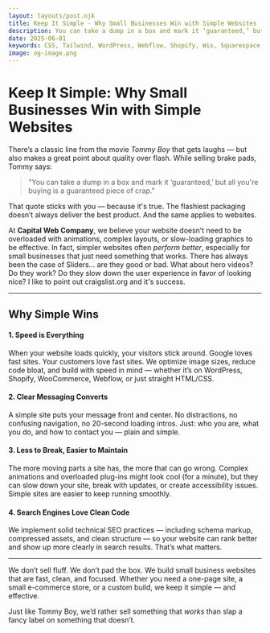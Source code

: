 ```yaml
---
layout: layouts/post.njk
title: Keep It Simple - Why Small Businesses Win with Simple Websites
description: You can take a dump in a box and mark it ‘guaranteed,’ but all you're buying is a guaranteed piece of crap.
date: 2025-06-01
keywords: CSS, Tailwind, WordPress, Webflow, Shopify, Wix, Squarespace, HTML,SEO
image: og-image.png
---
```


# Keep It Simple: Why Small Businesses Win with Simple Websites

There’s a classic line from the movie *Tommy Boy* that gets laughs — but also makes a great point about quality over flash. While selling brake pads, Tommy says:

> "You can take a dump in a box and mark it ‘guaranteed,’ but all you're buying is a guaranteed piece of crap."

That quote sticks with you — because it's true. The flashiest packaging doesn’t always deliver the best product. And the same applies to websites.

At **Capital Web Company**, we believe your website doesn’t need to be overloaded with animations, complex layouts, or slow-loading graphics to be effective. In fact, simpler websites often *perform better*, especially for small businesses that just need something that works. There has always been the case of Sliders... are they good or bad.  What about hero videos? Do they work? Do they slow down the user experience in favor of looking nice?  I like to point out craigslist.org and it's success.

---

## Why Simple Wins

#### 1. Speed is Everything
When your website loads quickly, your visitors stick around. Google loves fast sites. Your customers love fast sites. We optimize image sizes, reduce code bloat, and build with speed in mind — whether it’s on WordPress, Shopify, WooCommerce, Webflow, or just straight HTML/CSS.

#### 2. Clear Messaging Converts
A simple site puts your message front and center. No distractions, no confusing navigation, no 20-second loading intros. Just: who you are, what you do, and how to contact you — plain and simple.

#### 3. Less to Break, Easier to Maintain
The more moving parts a site has, the more that can go wrong. Complex animations and overloaded plug-ins might look cool (for a minute), but they can slow down your site, break with updates, or create accessibility issues. Simple sites are easier to keep running smoothly.

#### 4. Search Engines Love Clean Code
We implement solid technical SEO practices — including schema markup, compressed assets, and clean structure — so your website can rank better and show up more clearly in search results. That’s what matters.

---



We don’t sell fluff. We don’t pad the box. We build small business websites that are fast, clean, and focused. Whether you need a one-page site, a small e-commerce store, or a custom build, we keep it simple — and effective.

Just like Tommy Boy, we’d rather sell something that *works* than slap a fancy label on something that doesn’t.
